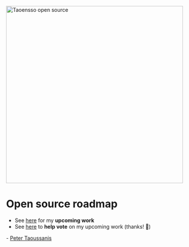 <a href="https://www.taoensso.com/clojure" title="More stuff by @ptaoussanis at www.taoensso.com"><img src="https://www.taoensso.com/open-source.png" alt="Taoensso open source" width="480"/></a>

# Open source roadmap

- See [here](https://www.taoensso.com/roadmap) for my **upcoming work**
- See [here](https://www.taoensso.com/roadmap/vote) to **help vote** on my upcoming work (thanks! 🙏)

\- [Peter Taoussanis](https:/www.taoensso.com)